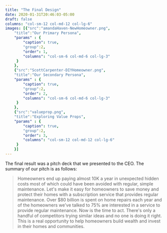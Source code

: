 ```yaml
---
title: "The Final Design"
date: 2020-01-31T20:46:03-05:00
draft: false
columns: "col-sm-12 col-md-12 col-lg-6"
images: [{"src":"amandaHaven-NewHomeowner.png",
    "title":"Our Primary Persona",
    "params" : {
        "caption": true,
        "group":2,
        "order": 1,
        "columns": "col-sm-6 col-md-6 col-lg-3"
     }
    },
    {"src":"ScottCarpenter-DIYHomeowner.png",
    "title":"Our Secondary Persona",
    "params" : {
        "caption": true,
        "group":2,
        "order": 2,
        "columns": "col-sm-6 col-md-6 col-lg-3"
     }
    },
    {"src":"valueprop.png",
    "title":"Exploring Value Props",
    "params" : {
        "caption": true,
        "group":2,
        "order": 3,
        "columns": "col-sm-12 col-md-12 col-lg-6"
     }
    }]
---
```

The final result was a pitch deck that we presented to the CEO. The summary of our pitch is as follows:
> Homeowners end up paying almost 10K a year in unexpected hidden costs most of which could have been avoided with regular, simple maintenance.
> Let's make it easy for homeowners to save money and protect their homes with a subscription service that provides regular maintenance.
>Over $80 billion is spent on home repairs each year and of the homeowners we've talked to 75% are interested in a service to provide regular maintenance.
>Now is the time to act. There's only a handful of competitors trying similar ideas and no one is doing it right.
>This is a real opportunity to help homeowners build wealth and invest in their  homes and communities.